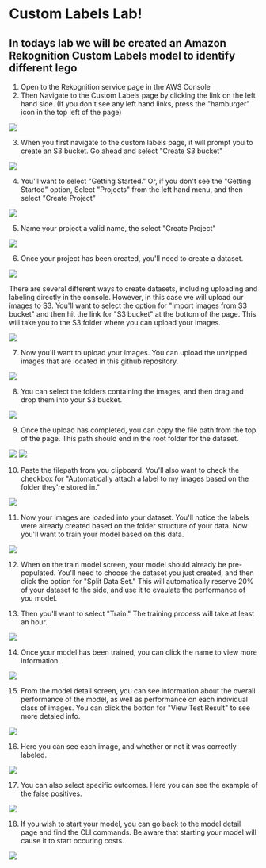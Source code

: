 # Custom Labels Lab!

## In todays lab we will be created an Amazon Rekognition Custom Labels model to identify different lego

1) Open to the Rekognition service page in the AWS Console
2) Then Navigate to the Custom Labels page by clicking the link on the left hand side. (If you don't see any left hand links, press the "hamburger" icon in the top left of the page)


![](screenshots/1.png)

3) When you first navigate to the custom labels page, it will prompt you to create an S3 bucket. Go ahead and select "Create S3 bucket"

![](screenshots/2.png)

4) You'll want to select "Getting Started." Or, if you don't see the "Getting Started" option, Select "Projects" from the left hand menu, and then select "Create Project"

![](screenshots/3.png)

5) Name your project a valid name, the select "Create Project"

![](screenshots/4.png)

6) Once your project has been created, you'll need to create a dataset. 

![](screenshots/5.png)

There are several different ways to create datasets, including uploading and labeling directly in the console.
However, in this case we will upload our images to S3. You'll want to select the option for "Import images from S3 bucket" and then hit the link for "S3 bucket" at the bottom of the page.
This will take you to the S3 folder where you can upload your images.

![](screenshots/6.png)

7) Now you'll want to upload your images. You can upload the unzipped images that are located in this github repository.

![](screenshots/7.png)

8) You can select the folders containing the images, and then drag and drop them into your S3 bucket.

![](screenshots/8.png)

9) Once the upload has completed, you can copy the file path from the top of the page. This path should end in the root folder for the dataset.

![](screenshots/9.png)
![](screenshots/10.png)

10) Paste the filepath from you clipboard. You'll also want to check the checkbox for "Automatically attach a label to my images based on the folder they're stored in."

![](screenshots/11.png)

11) Now your images are loaded into your dataset. You'll notice the labels were already created based on the folder structure of your data.
Now you'll want to train your model based on this data.

![](screenshots/12.png)

12) When on the train model screen, your model should already be pre-populated. You'll need to choose the dataset you just created, and then click the option for "Split Data Set."
This will automatically reserve 20% of your dataset to the side, and use it to evaulate the performance of you model.

13) Then you'll want to select "Train." The training process will take at least an hour.

![](screenshots/13.png)

14) Once your model has been trained, you can click the name to view more information.

![](screenshots/14.png)

15) From the model detail screen, you can see information about the overall performance of the model, as well as performance on each individual class of images.
You can click the botton for "View Test Result" to see more detaied info.

![](screenshots/15.png)

16) Here you can see each image, and whether or not it was correctly labeled.

![](screenshots/16.png)

17) You can also select specific outcomes. Here you can see the example of the false positives.

![](screenshots/17.png)

18) If you wish to start your model, you can go back to the model detail page and find the CLI commands. Be aware that starting your model will cause it to start occuring costs.

![](screenshots/18.png)